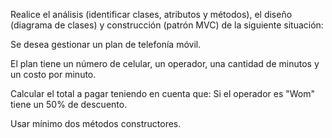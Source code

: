 Realice el análisis (identificar clases, atributos y métodos), el diseño (diagrama de clases) y construcción (patrón MVC) de la siguiente situación:

Se desea gestionar un plan de telefonía móvil.

El plan tiene un número de celular, un operador, una cantidad de minutos y un costo por minuto.

Calcular el total a pagar teniendo en cuenta que: Si el operador es "Wom" tiene un 50% de descuento.

Usar mínimo dos métodos constructores.
